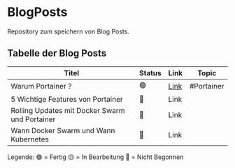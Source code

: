 # BlogPosts

Repository zum speichern von Blog Posts.

## Tabelle der Blog Posts

| Titel                                          | Status | Link                                               | Topic      |
| ---------------------------------------------- | ------ | -------------------------------------------------- | ---------- |
| Warum Portainer ?                              | 🟢     | [Link](Portainer/WarumPortainer/WarumPortainer.md) | #Portainer |
| 5 Wichtige Features von Portainer              | 🔴    | Link                                               |            |
| Rolling Updates mit Docker Swarm und Portainer | 🔴    | Link                                               |            |
| Wann Docker Swarm und Wann Kubernetes          | 🔴    | Link                                               |            |

Legende: 🟢 = Fertig 🟡 = In Bearbeitung 🔴 = Nicht Begonnen